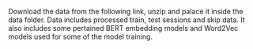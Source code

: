 Download the data from the following link, unzip and palace it inside the data folder. Data includes processed train, test sessions and skip data. It also includes some pertained BERT embedding models and Word2Vec models used for some of the model training.
